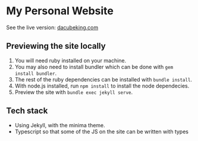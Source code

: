 # My Personal Website

See the live version:
[dacubeking.com](https://dacubeking.com)

## Previewing the site locally

1. You will need ruby installed on your machine.
2. You may also need to install bundler which can be done with `gem install bundler`.
3. The rest of the ruby dependencies can be installed with `bundle install`.
4. With node.js installed, run `npm install` to install the node dependecies.
5. Preview the site with `bundle exec jekyll serve`.

## Tech stack

- Using Jekyll, with the minima theme.
- Typescript so that some of the JS on the site can be written with types

